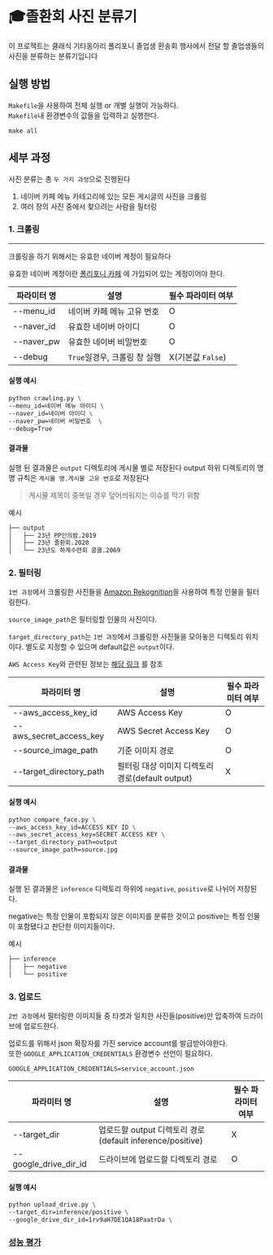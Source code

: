 # 🎓졸환회 사진 분류기

이 프로젝트는 클래식 기타동아리 폴리포니 졸업생 환송회 행사에서 전달 할 졸업생들의 사진을 분류하는 분류기입니다

## 실행 방법
`Makefile`을 사용하여 전체 실행 or 개별 실행이 가능하다.  
`Makefile`내 환경변수의 값들을 입력하고 실행한다.

```shell
make all
```


## 세부 과정

사진 분류는 총 `두 가지 과정`으로 진행된다

1. 네이버 카페 메뉴 카테고리에 있는 모든 게시글의 사진을 크롤링
2. 여러 장의 사진 중에서 찾으려는 사람을 필터링

### 1. 크롤링

---
크롤링을 하기 위해서는 유효한 네이버 계정이 필요하다

유효한 네이버 계정이란 [폴리포니 카페](https://cafe.naver.com/cbnupolyphony) 에 가입되어 있는 계정이어야 한다.

| 파라미터 명     | 설명                  | 필수 파라미터 여부     |
|------------|---------------------|----------------|
| --menu_id  | 네이버 카페 메뉴 고유 번호     | O              |
| --naver_id | 유효한 네이버 아이디         | O              |
| --naver_pw | 유효한 네이버 비밀번호        | O              |
| --debug    | `True`일경우, 크롤링 창 실행 | X(기본값 `False`) |

#### 실행 예시

```bash
python crawling.py \
--menu_id=네이버 메뉴 아이디 \ 
--naver_id=네이버 아이디 \
--naver_pw=네이버 비밀번호  \
--debug=True 
```

#### 결과물

실행 된 결과물은 `output` 디렉토리에 게시물 별로 저장된다
output 하위 디렉토리의 명명 규칙은 `게시물 명.게시물 고유 번호`로 저장된다
> 게시물 제목이 중복일 경우 덮어씌워지는 이슈를 막기 위함

예시

```bash
├── output
│   ├── 23년 PP인의밤.2019
│   ├── 23년 졸환회.2020
│   └── 23년도 하계수련회 콩쿨.2069
```

### 2. 필터링

`1번 과정`에서 크롤링한 사진들을 [Amazon Rekognition](https://aws.amazon.com/ko/rekognition/)을 사용하여 특정 인물을 필터링한다.

`source_image_path`은 필터링할 인물의 사진이다.

`target_directory_path`는 `1번 과정`에서 크롤링한 사진들을 모아놓은 디렉토리 위치이다. 별도로 지정할 수 있으며 default값은 `output`이다.

`AWS Access Key`와 관련된
정보는 [해당 링크](https://docs.aws.amazon.com/IAM/latest/UserGuide/id_credentials_access-keys.html?icmpid=docs_iam_console#Using_CreateAccessKey)
를 참조

| 파라미터 명                  | 설명                                 | 필수 파라미터 여부 |
|-------------------------|------------------------------------|------------|
| --aws_access_key_id     | AWS Access Key                     | O          |
| --aws_secret_access_key | AWS Secret Access Key              | O          |
| --source_image_path     | 기준 이미지 경로                          | O          |
| --target_directory_path | 필터링 대상 이미지 디렉토리 경로(default output) | X          |

#### 실행 예시

```bash
python compare_face.py \
--aws_access_key_id=ACCESS KEY ID \
--aws_secret_access_key=SECRET ACCESS KEY \
--target_directory_path=output 
--source_image_path=source.jpg
```

#### 결과물

실행 된 결과물은 `inference` 디렉토리 하위에 `negative`, `positive`로 나뉘어 저장된다.

negative는 특정 인물이 포함되지 않은 이미지를 분류한 것이고 positive는 특정 인물이 포함됐다고 판단한 이미지들이다.

예시

```bash
├── inference
│   ├── negative
│   └── positive
```

### 3. 업로드
`2번 과정`에서 필터링한 이미지들 중 타겟과 일치한 사진들(positive)만 압축하여 드라이브에 업로드한다.

업로드를 위해서 json 확장자를 가진 service account를 발급받아야한다.  
또한 `GOOGLE_APPLICATION_CREDENTIALS` 환경변수 선언이 필요하다.

```
GOOGLE_APPLICATION_CREDENTIALS=service_account.json
```

| 파라미터 명                  | 설명                                              | 필수 파라미터 여부 |
|-------------------------|-------------------------------------------------|------------|
| --target_dir     | 업로드할 output 디렉토리 경로(default inference/positive) | X          |
| --google_drive_dir_id | 드라이브에 업로드할 디렉토리 경로                              | O          |

#### 실행 예시

```bash
python upload_drive.py \
--target_dir=inference/positive \ 
--google_drive_dir_id=1rv9aH7DE1QA18PaatrDa \
```

### [성능 평가](https://github.com/sukkyun2/graduation-farewell-reception/wiki/%EC%84%B1%EB%8A%A5-%ED%8F%89%EA%B0%80)
